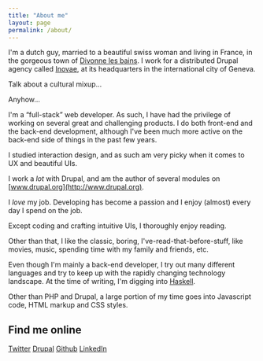 ```yaml
---
title: "About me"
layout: page
permalink: /about/
---
```


I'm a dutch guy, married to a beautiful swiss woman and living in France, in the gorgeous town of [Divonne les bains](https://en.wikipedia.org/wiki/Divonne-les-Bains). I work for a distributed Drupal agency called [Inovae](https://www.inovae.ch/), at its headquarters in the international city of Geneva.

Talk about a cultural mixup...

Anyhow...

I'm a &ldquo;full-stack&rdquo; web developer. As such, I have had the privilege of working on several great and challenging products. I do both front-end and the back-end development, although I've been much more active on the back-end side of things in the past few years.

I studied interaction design, and as such am very picky when it comes to UX and beautiful UIs.

I work a *lot* with Drupal, and am the author of several modules on [www.drupal.org](http://www.drupal.org).

I *love* my job. Developing has become a passion and I enjoy (almost) every day I spend on the job.

Except coding and crafting intuitive UIs, I thoroughly enjoy reading.

Other than that, I like the classic, boring, I've-read-that-before-stuff, like movies, music, spending time with my family and friends, etc.

Even though I'm mainly a back-end developer, I try out many different languages and try to keep up with the rapidly changing technology landscape. At the time of writing, I'm digging into [Haskell](http://www.haskell.org).

Other than PHP and Drupal, a large portion of my time goes into Javascript code, HTML markup and CSS styles.

## Find me online

<a class="about-links" href="http://twitter.com/wadmiraal"><i class="icon icon-twitter3 icon--inline"></i> Twitter</a>
<a class="about-links" href="http://drupal.org/u/wadmiraal"><i class="icon icon-drupal icon--inline"></i> Drupal</a>
<a class="about-links" href="http://github.com/wadmiraal/wadmiraal.net"><i class="icon icon-github icon--inline"></i> Github</a>
<a class="about-links" href="http://www.linkedin.com/in/wadmiraal"><i class="icon icon-linkedin-with-circle icon--inline"></i> LinkedIn</a>


<script type="application/ld+json">
{
  "@context": "http://schema.org",
  "@type": "BreadcrumbList",
  "itemListElement": [{
    "@type": "ListItem",
    "position": 1,
    "item": {
      "@id": "http://wadmiraal.net/",
      "name": "Home"
    }
  },{
    "@type": "ListItem",
    "position": 2,
    "item": {
      "@id": "http://wadmiraal.net/about/",
      "name": "About"
    }
  }]
}
</script>
